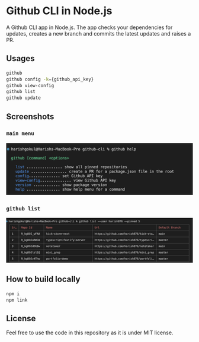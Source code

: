 # Github CLI in Node.js

A Github CLI app in Node.js. The app checks your dependencies for updates, creates a new branch and commits the latest updates and raises a PR.

## Usages

```sh
github
github config -k={github_api_key}
github view-config
github list
github update
```

## Screenshots

### `main menu`

<img src="./src/assets/help.png" width="650">

### `github list`

<img src="./src/assets/list-pinned.png" width="550">

## How to build locally

```sh
npm i
npm link
```

## License

Feel free to use the code in this repository as it is under MIT license.